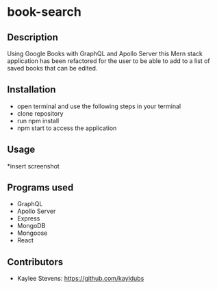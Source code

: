# book-search

## Description 

Using Google Books with GraphQL and Apollo Server this Mern stack application has been refactored for the user to be able to add to a list of saved books that can be edited. 

## Installation 

- open terminal and use the following steps in your terminal
- clone repository
- run npm install
- npm start to access the application 

## Usage

*insert screenshot

## Programs used 

- GraphQL
- Apollo Server 
- Express
- MongoDB
- Mongoose 
- React 

## Contributors

- Kaylee Stevens: https://github.com/kayldubs
